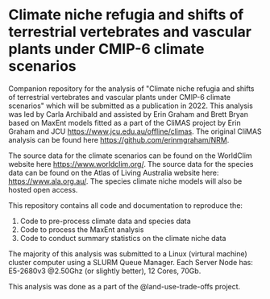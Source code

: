# Climate niche refugia and shifts of terrestrial vertebrates and vascular plants under CMIP-6 climate scenarios
Companion repository for the analysis of "Climate niche refugia and shifts of terrestrial vertebrates and vascular plants under CMIP-6 climate scenarios" which will be submitted as a publication in 2022. This analysis was led by Carla Archibald and assisted by Erin Graham and Brett Bryan based on MaxEnt models fitted as a part of the CliMAS project by Erin Graham and JCU https://www.jcu.edu.au/offline/climas. The original CliMAS analysis can be found here https://github.com/erinmgraham/NRM.

The source data for the climate scenarios can be found on the WorldClim website here https://www.worldclim.org/. The source data for the species data can be found on the Atlas of Living Australia website here: https://www.ala.org.au/. The species climate niche models will also be hosted open access.

This repository contains all code and documentation to reproduce the:
1. Code to pre-process climate data and species data
2. Code to process the MaxEnt analysis
3. Code to conduct summary statistics on the climate niche data

The majority of this analysis was submitted to a Linux (virtural machine) cluster computer using a SLURM Queue Manager. Each Server Node has: E5-2680v3 @2.50Ghz (or slightly better), 12 Cores, 70Gb.

This analysis was done as a part of the @land-use-trade-offs project.
